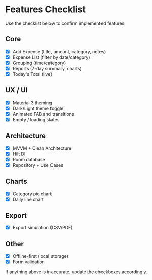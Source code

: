 # Features Checklist

Use the checklist below to confirm implemented features.

## Core
- [x] Add Expense (title, amount, category, notes)
- [x] Expense List (filter by date/category)
- [x] Grouping (time/category)
- [x] Reports (7-day summary, charts)
- [x] Today's Total (live)

## UX / UI
- [x] Material 3 theming
- [x] Dark/Light theme toggle
- [x] Animated FAB and transitions
- [x] Empty / loading states

## Architecture
- [x] MVVM + Clean Architecture
- [x] Hilt DI
- [x] Room database
- [x] Repository + Use Cases

## Charts
- [x] Category pie chart
- [x] Daily line chart

## Export
- [x] Export simulation (CSV/PDF)

## Other
- [x] Offline-first (local storage)
- [x] Form validation

If anything above is inaccurate, update the checkboxes accordingly.
